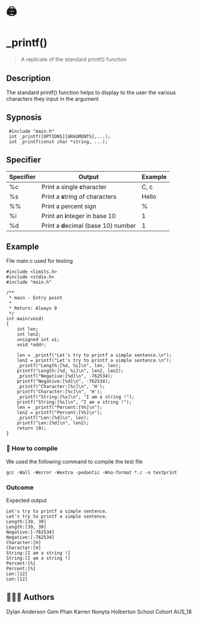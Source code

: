 # :printer:
# _printf()
> A replicate of the standard printf() function

## Description ##
The standard printf() function helps to display to the user the various characters they input in the argument

## Sypnosis ##
```
 #include "main.h"
 int _printf([OPTIONS][ARGUMENTS],...);
 int _printf(const char *string, ...);
```
## Specifier ##

| Specifier | Output                               | Example |
|-----------|--------------------------------------|---------|
| %c        | Print a single **c**haracter         | C, c    |
| %s        | Print a **s**tring of characters     | Hello   |
| %%        | Print a percent sign                 | %       |
| %i        | Print an **i**nteger in base 10      | 1       |
| %d        | Print a **d**ecimal (base 10) number | 1       |

## Example ##

File main.c used for testing
```
#include <limits.h>
#include <stdio.h>
#include "main.h"

/**
 * main - Entry point
 *
 * Return: Always 0
 */
int main(void)
{
    int len;
    int len2;
    unsigned int ui;
    void *addr;

    len = _printf("Let's try to printf a simple sentence.\n");
    len2 = printf("Let's try to printf a simple sentence.\n");
    _printf("Length:[%d, %i]\n", len, len);
    printf("Length:[%d, %i]\n", len2, len2);
    _printf("Negative:[%d]\n", -762534);
    printf("Negative:[%d]\n", -762534);
    _printf("Character:[%c]\n", 'H');
    printf("Character:[%c]\n", 'H');
    _printf("String:[%s]\n", "I am a string !");
    printf("String:[%s]\n", "I am a string !");
    len = _printf("Percent:[%%]\n");
    len2 = printf("Percent:[%%]\n");
    _printf("Len:[%d]\n", len);
    printf("Len:[%d]\n", len2);
    return (0);
}

```
### :cowboy_hat_face: How to compile ###

We used the following command to compile the test file
```
gcc -Wall -Werror -Wextra -pedantic -Wno-format *.c -o testprint
```
### Outcome ###

Expected output
```
Let's try to printf a simple sentence.
Let's try to printf a simple sentence.
Length:[39, 39]
Length:[39, 39]
Negative:[-762534]
Negative:[-762534]
Character:[H]
Character:[H]
String:[I am a string !]
String:[I am a string !]
Percent:[%]
Percent:[%]
Len:[12]
Len:[12]
```

## :family_woman_woman_boy: Authors ##
Dylan Anderson
Gem Phan
Karren Nonyta
Holberton School Cohort AUS_18
